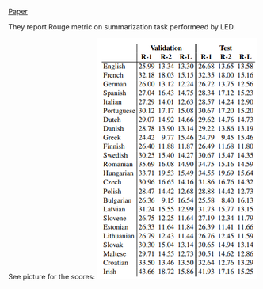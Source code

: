 [Paper](https://arxiv.org/pdf/2210.13448)

They report Rouge metric on summarization task performeed by LED.

See picture for the scores:
![summary_rouge](img.png)